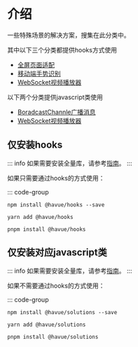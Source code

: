 # 介绍

一些特殊场景的解决方案，搜集在此分类中。

其中以下三个分类都提供hooks方式使用

* [全屏页面适配](/solutions/full-screen-adapt)
* [移动端手势识别](/solutions/gesture-2-mouse)
* [WebSocket视频播放器](/solutions/use-ws-video)

以下两个分类提供javascript类使用

* [BoradcastChannle广播消息](/solutions/broadcast-channel-connect)
* [WebSocket视频播放器](/solutions/use-ws-video)

## 仅安装hooks

::: info
如果需要安装全量库，请参考[指南](/guide/)。
:::

如果只需要通过hooks的方式使用：

::: code-group

```shell [npm]
npm install @havue/hooks --save
```

```shell [yarn]
yarn add @havue/hooks
```

```shell [pnpm]
pnpm install @havue/hooks
```

## 仅安装对应javascript类

::: info
如果需要安装全量库，请参考[指南](/guide/)。
:::

如果不需要通过hooks的方式使用：

::: code-group

```shell [npm]
npm install @havue/solutions --save
```

```shell [yarn]
yarn add @havue/solutions
```

```shell [pnpm]
pnpm install @havue/solutions
```
